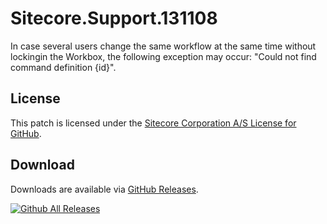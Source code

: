 # Sitecore.Support.131108
In case several users change the same workflow at the same time without lockingin the Workbox, the following exception may occur: &quot;Could not find command definition {id}&quot;.

## License  
This patch is licensed under the [Sitecore Corporation A/S License for GitHub](https://github.com/sitecoresupport/Sitecore.Support.131108/blob/master/LICENSE).  

## Download  
Downloads are available via [GitHub Releases](https://github.com/sitecoresupport/Sitecore.Support.131108/releases).  

[![Github All Releases](https://img.shields.io/github/downloads/SitecoreSupport/Sitecore.Support.131108/total.svg)](https://github.com/SitecoreSupport/Sitecore.Support.131108/releases)

